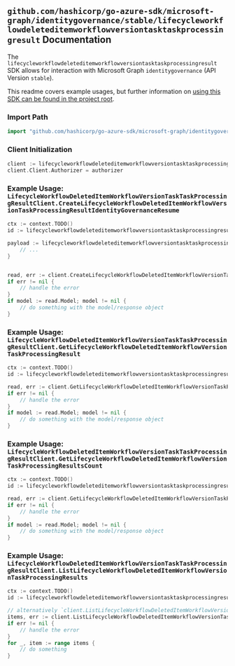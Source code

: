 
## `github.com/hashicorp/go-azure-sdk/microsoft-graph/identitygovernance/stable/lifecycleworkflowdeleteditemworkflowversiontasktaskprocessingresult` Documentation

The `lifecycleworkflowdeleteditemworkflowversiontasktaskprocessingresult` SDK allows for interaction with Microsoft Graph `identitygovernance` (API Version `stable`).

This readme covers example usages, but further information on [using this SDK can be found in the project root](https://github.com/hashicorp/go-azure-sdk/tree/main/docs).

### Import Path

```go
import "github.com/hashicorp/go-azure-sdk/microsoft-graph/identitygovernance/stable/lifecycleworkflowdeleteditemworkflowversiontasktaskprocessingresult"
```


### Client Initialization

```go
client := lifecycleworkflowdeleteditemworkflowversiontasktaskprocessingresult.NewLifecycleWorkflowDeletedItemWorkflowVersionTaskTaskProcessingResultClientWithBaseURI("https://graph.microsoft.com")
client.Client.Authorizer = authorizer
```


### Example Usage: `LifecycleWorkflowDeletedItemWorkflowVersionTaskTaskProcessingResultClient.CreateLifecycleWorkflowDeletedItemWorkflowVersionTaskProcessingResultIdentityGovernanceResume`

```go
ctx := context.TODO()
id := lifecycleworkflowdeleteditemworkflowversiontasktaskprocessingresult.NewIdentityGovernanceLifecycleWorkflowDeletedItemWorkflowIdVersionIdTaskIdTaskProcessingResultID("workflowId", "workflowVersionVersionNumber", "taskId", "taskProcessingResultId")

payload := lifecycleworkflowdeleteditemworkflowversiontasktaskprocessingresult.CreateLifecycleWorkflowDeletedItemWorkflowVersionTaskProcessingResultIdentityGovernanceResumeRequest{
	// ...
}


read, err := client.CreateLifecycleWorkflowDeletedItemWorkflowVersionTaskProcessingResultIdentityGovernanceResume(ctx, id, payload, lifecycleworkflowdeleteditemworkflowversiontasktaskprocessingresult.DefaultCreateLifecycleWorkflowDeletedItemWorkflowVersionTaskProcessingResultIdentityGovernanceResumeOperationOptions())
if err != nil {
	// handle the error
}
if model := read.Model; model != nil {
	// do something with the model/response object
}
```


### Example Usage: `LifecycleWorkflowDeletedItemWorkflowVersionTaskTaskProcessingResultClient.GetLifecycleWorkflowDeletedItemWorkflowVersionTaskProcessingResult`

```go
ctx := context.TODO()
id := lifecycleworkflowdeleteditemworkflowversiontasktaskprocessingresult.NewIdentityGovernanceLifecycleWorkflowDeletedItemWorkflowIdVersionIdTaskIdTaskProcessingResultID("workflowId", "workflowVersionVersionNumber", "taskId", "taskProcessingResultId")

read, err := client.GetLifecycleWorkflowDeletedItemWorkflowVersionTaskProcessingResult(ctx, id, lifecycleworkflowdeleteditemworkflowversiontasktaskprocessingresult.DefaultGetLifecycleWorkflowDeletedItemWorkflowVersionTaskProcessingResultOperationOptions())
if err != nil {
	// handle the error
}
if model := read.Model; model != nil {
	// do something with the model/response object
}
```


### Example Usage: `LifecycleWorkflowDeletedItemWorkflowVersionTaskTaskProcessingResultClient.GetLifecycleWorkflowDeletedItemWorkflowVersionTaskProcessingResultsCount`

```go
ctx := context.TODO()
id := lifecycleworkflowdeleteditemworkflowversiontasktaskprocessingresult.NewIdentityGovernanceLifecycleWorkflowDeletedItemWorkflowIdVersionIdTaskID("workflowId", "workflowVersionVersionNumber", "taskId")

read, err := client.GetLifecycleWorkflowDeletedItemWorkflowVersionTaskProcessingResultsCount(ctx, id, lifecycleworkflowdeleteditemworkflowversiontasktaskprocessingresult.DefaultGetLifecycleWorkflowDeletedItemWorkflowVersionTaskProcessingResultsCountOperationOptions())
if err != nil {
	// handle the error
}
if model := read.Model; model != nil {
	// do something with the model/response object
}
```


### Example Usage: `LifecycleWorkflowDeletedItemWorkflowVersionTaskTaskProcessingResultClient.ListLifecycleWorkflowDeletedItemWorkflowVersionTaskProcessingResults`

```go
ctx := context.TODO()
id := lifecycleworkflowdeleteditemworkflowversiontasktaskprocessingresult.NewIdentityGovernanceLifecycleWorkflowDeletedItemWorkflowIdVersionIdTaskID("workflowId", "workflowVersionVersionNumber", "taskId")

// alternatively `client.ListLifecycleWorkflowDeletedItemWorkflowVersionTaskProcessingResults(ctx, id, lifecycleworkflowdeleteditemworkflowversiontasktaskprocessingresult.DefaultListLifecycleWorkflowDeletedItemWorkflowVersionTaskProcessingResultsOperationOptions())` can be used to do batched pagination
items, err := client.ListLifecycleWorkflowDeletedItemWorkflowVersionTaskProcessingResultsComplete(ctx, id, lifecycleworkflowdeleteditemworkflowversiontasktaskprocessingresult.DefaultListLifecycleWorkflowDeletedItemWorkflowVersionTaskProcessingResultsOperationOptions())
if err != nil {
	// handle the error
}
for _, item := range items {
	// do something
}
```
